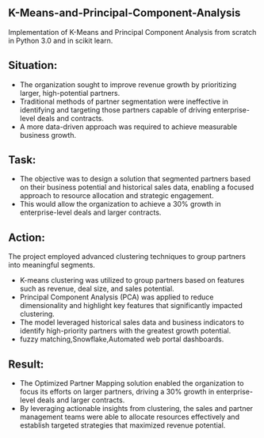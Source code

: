 
## K-Means-and-Principal-Component-Analysis

Implementation of K-Means and Principal Component Analysis from scratch in Python 3.0 and in scikit learn.

## Situation:

- The organization sought to improve revenue growth by prioritizing larger, high-potential partners.
- Traditional methods of partner segmentation were ineffective in identifying and targeting those partners capable of driving enterprise-level deals and contracts.
-  A more data-driven approach was required to achieve measurable business growth.

## Task:

- The objective was to design a solution that segmented partners based on their business potential and historical sales data, enabling a focused approach to resource allocation and strategic engagement.
-  This would allow the organization to achieve a 30% growth in enterprise-level deals and larger contracts.

## Action:

The project employed advanced clustering techniques to group partners into meaningful segments.
-	K-means clustering was utilized to group partners based on features such as revenue, deal size, and sales potential.
-	Principal Component Analysis (PCA) was applied to reduce dimensionality and highlight key features that significantly impacted clustering.
- The model leveraged historical sales data and business indicators to identify high-priority partners with the greatest growth potential.
-	fuzzy matching,Snowflake,Automated web portal dashboards.



## Result:
- The Optimized Partner Mapping solution enabled the organization to focus its efforts on larger partners, driving a 30% growth in enterprise-level deals and larger contracts.
- By leveraging actionable insights from clustering, the sales and partner management teams were able to allocate resources effectively and establish targeted strategies that maximized revenue potential.

